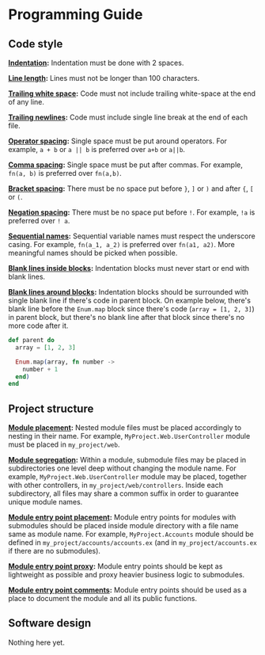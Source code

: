 # Programming Guide

## Code style

<a name="indentation"></a>
**[Indentation](#indentation):**
Indentation must be done with 2 spaces.

<a name="line-length"></a>
**[Line length](#line-length):**
Lines must not be longer than 100 characters.

<a name="trailing-white-space"></a>
**[Trailing white space](#trailing-white-space):**
Code must not include trailing white-space at the end of any line.

<a name="trailing-newline"></a>
**[Trailing newlines](#trailing-newline):**
Code must include single line break at the end of each file.

<a name="operator-spacing"></a>
**[Operator spacing](#operator-spacing):**
Single space must be put around operators. For example, `a + b` or `a || b` is preferred over
`a+b` or `a||b`.

<a name="comma-spacing"></a>
**[Comma spacing](#comma-spacing):**
Single space must be put after commas. For example, `fn(a, b)` is preferred over `fn(a,b)`.

<a name="bracket-spacing"></a>
**[Bracket spacing](#bracket-spacing):**
There must be no space put before `}`, `]` or `)` and after `{`, `[` or `(`.

<a name="negation-spacing"></a>
**[Negation spacing](#negation-spacing):**
There must be no space put before `!`. For example, `!a` is preferred over `! a`.

<a name="sequential-names"></a>
**[Sequential names](#sequential-names):**
Sequential variable names must respect the underscore casing. For example, `fn(a_1, a_2)` is
preferred over `fn(a1, a2)`. More meaningful names should be picked when possible.

<a name="blank-lines-inside-blocks"></a>
**[Blank lines inside blocks](#blank-lines-inside-blocks):**
Indentation blocks must never start or end with blank lines.

<a name="blank-lines-around-blocks"></a>
**[Blank lines around blocks](#blank-lines-around-blocks):**
Indentation blocks should be surrounded with single blank line if there's code in parent block.
On example below, there's blank line before the `Enum.map` block since there's code
(`array = [1, 2, 3]`) in parent block, but there's no blank line after that block since there's no
more code after it.

```elixir
def parent do
  array = [1, 2, 3]

  Enum.map(array, fn number ->
    number + 1
  end)
end
```

## Project structure

<a name="module-placement"></a>
**[Module placement](#module-placement):**
Nested module files must be placed accordingly to nesting in their name. For example,
`MyProject.Web.UserController` module must be placed in `my_project/web`.

<a name="module-segregation"></a>
**[Module segregation](#module-segregation):**
Within a module, submodule files may be placed in subdirectories one level deep
without changing the module name. For example, `MyProject.Web.UserController` module
may be placed, together with other controllers, in `my_project/web/controllers`. Inside each
subdirectory, all files may share a common suffix in order to guarantee unique module names.

<a name="module-entry-point-placement"></a>
**[Module entry point placement](#module-entry-point-placement):**
Module entry points for modules with submodules should be placed inside module directory with a
file name same as module name. For example, `MyProject.Accounts` module should be defined in
`my_project/accounts/accounts.ex` (and in `my_project/accounts.ex` if there are no submodules).

<a name="module-entry-point-proxy"></a>
**[Module entry point proxy](#module-entry-point-proxy):**
Module entry points should be kept as lightweight as possible and proxy heavier business logic
to submodules.

<a name="module-entry-point-comments"></a>
**[Module entry point comments](#module-entry-point-comments):**
Module entry points should be used as a place to document the module and all its public
functions.

## Software design

Nothing here yet.
